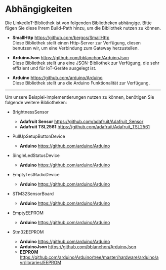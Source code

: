 # Abhängigkeiten #
Die LinkedIoT-Bibliothek ist von folgenden Bibliotheken abhängige. Bitte fügen Sie diese Ihrem Build-Path hinzu, um die Bibliothek nutzen zu können.

 - **SmallHttp**
     https://github.com/bergos/SmallHttp  
     Diese Bibliothek stellt einen Http-Server zur Verfügung, diesen benutzen wir, um eine Verbindung zum Gateway herzustellen.
	 
 - **ArduinoJson**
     https://github.com/bblanchon/ArduinoJson  
     Diese Bibliothek stellt uns eine JSON-Bibliothek zur Verfügung, die sehr effizient und für IoT-Geräte ausgelegt ist.
	 
 - **Arduino**
     https://github.com/arduino/Arduino  
     Diese Bibliothek stellt uns die Arduino Funktionalität zur Verfügung.
	


----------
Um unsere Beispiel-Implementierungen nutzen zu können, benötigen Sie folgende weitere Bibliotheken:

- BrightnessSensor
  - **Adafruit Sensor**
     https://github.com/adafruit/Adafruit_Sensor
  - **Adafruit TSL2561**
     https://github.com/adafruit/Adafruit_TSL2561

- PullUpSetupButtonDevice
  - **Arduino**
     https://github.com/arduino/Arduino

- SingleLedStatusDevice
  - **Arduino**
     https://github.com/arduino/Arduino
	 
- EmptyTestRadioDevice
  - **Arduino**
     https://github.com/arduino/Arduino
	 
- STM32SensorBoard
  - **Arduino**
     https://github.com/arduino/Arduino

- EmptyEEPROM
  - **Arduino**
     https://github.com/arduino/Arduino

- Stm32EEPROM
  - **Arduino**
     https://github.com/arduino/Arduino
  - **ArduinoJson**
     https://github.com/bblanchon/ArduinoJson
  - **EEPROM**
     https://github.com/arduino/Arduino/tree/master/hardware/arduino/avr/libraries/EEPROM
	 
